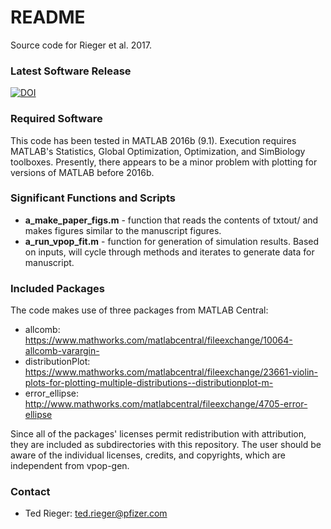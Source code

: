 # README #

Source code for Rieger et al. 2017.

### Latest Software Release
[![DOI](https://zenodo.org/badge/DOI/10.5281/zenodo.1117870.svg)](https://doi.org/10.5281/zenodo.1117870)


### Required Software
This code has been tested in MATLAB 2016b (9.1). Execution requires MATLAB's Statistics, Global Optimization, Optimization, and SimBiology toolboxes. Presently, there appears to be a minor problem with plotting for versions of MATLAB before 2016b.

### Significant Functions and Scripts
* **a_make_paper_figs.m** - function that reads the contents of txtout/ and makes figures similar to the manuscript figures.
* **a_run_vpop_fit.m** - function for generation of simulation results. Based on inputs, will cycle through methods and iterates to generate data for manuscript.

### Included Packages
The code makes use of three packages from MATLAB Central:
* allcomb: https://www.mathworks.com/matlabcentral/fileexchange/10064-allcomb-varargin-
* distributionPlot: https://www.mathworks.com/matlabcentral/fileexchange/23661-violin-plots-for-plotting-multiple-distributions--distributionplot-m-
* error_ellipse: http://www.mathworks.com/matlabcentral/fileexchange/4705-error-ellipse

Since all of the packages' licenses permit redistribution with attribution, they are included as subdirectories with this repository. The user should be aware of the individual licenses, credits, and copyrights, which are independent from vpop-gen.

### Contact
* Ted Rieger: ted.rieger@pfizer.com
